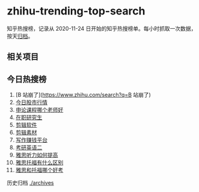 # zhihu-trending-top-search

知乎热搜榜，记录从 2020-11-24
日开始的知乎热搜榜单。每小时抓取一次数据，按天[归档](./archives)。

## 相关项目

## 今日热搜榜

<!-- BEGIN -->
<!-- 最后更新时间 Wed Jan 17 2024 09:52:00 GMT+0800 (China Standard Time) -->

1. [B 站崩了](https://www.zhihu.com/search?q=B 站崩了)
1. [今日股市行情](https://www.zhihu.com/search?q=今日股市行情)
1. [申论课程哪个老师好](https://www.zhihu.com/search?q=申论课程哪个老师好)
1. [在职研究生](https://www.zhihu.com/search?q=在职研究生)
1. [剪辑软件](https://www.zhihu.com/search?q=剪辑软件)
1. [剪辑素材](https://www.zhihu.com/search?q=剪辑素材)
1. [写作赚钱平台](https://www.zhihu.com/search?q=写作赚钱平台)
1. [考研英语二](https://www.zhihu.com/search?q=考研英语二)
1. [雅思听力如何提高](https://www.zhihu.com/search?q=雅思听力如何提高)
1. [雅思托福有什么区别](https://www.zhihu.com/search?q=雅思托福有什么区别)
1. [雅思和托福哪个好考](https://www.zhihu.com/search?q=雅思和托福哪个好考)

<!-- END -->

历史归档 [./archives](./archives)
